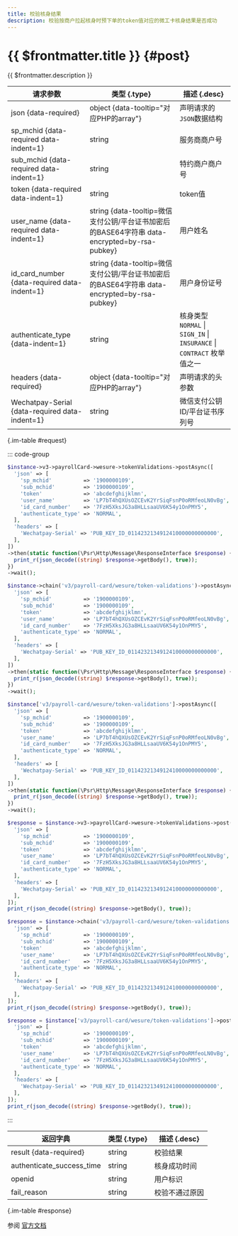 ```yaml
---
title: 校验核身结果
description: 校验按商户拉起核身时预下单的token值对应的微工卡核身结果是否成功
---
```


# {{ $frontmatter.title }} {#post}

{{ $frontmatter.description }}

| 请求参数 | 类型 {.type} | 描述 {.desc}
| --- | --- | ---
| json {data-required} | object {data-tooltip="对应PHP的array"} | 声明请求的`JSON`数据结构
| sp_mchid {data-required data-indent=1} | string | 服务商商户号
| sub_mchid {data-required data-indent=1} | string | 特约商户商户号
| token {data-required data-indent=1} | string | token值
| user_name {data-required data-indent=1} | string {data-tooltip=微信支付公钥/平台证书加密后的BASE64字符串 data-encrypted=by-rsa-pubkey} | 用户姓名
| id_card_number {data-required data-indent=1} | string {data-tooltip=微信支付公钥/平台证书加密后的BASE64字符串 data-encrypted=by-rsa-pubkey} | 用户身份证号
| authenticate_type {data-indent=1} | string | 核身类型<br/>`NORMAL` \| `SIGN_IN` \| `INSURANCE` \| `CONTRACT` 枚举值之一
| headers {data-required} | object {data-tooltip="对应PHP的array"} | 声明请求的头参数
| Wechatpay-Serial {data-required data-indent=1} | string | 微信支付公钥ID/平台证书序列号

{.im-table #request}

::: code-group

```php [异步纯链式]
$instance->v3->payrollCard->wesure->tokenValidations->postAsync([
  'json' => [
    'sp_mchid'          => '1900000109',
    'sub_mchid'         => '1900000109',
    'token'             => 'abcdefghijklmn',
    'user_name'         => 'LP7bT4hQXUsOZCEvK2YrSiqFsnP0oRMfeoLN0vBg',
    'id_card_number'    => '7FzH5XksJG3a8HLLsaaUV6K54y1OnPMY5',
    'authenticate_type' => 'NORMAL',
  ],
  'headers' => [
    'Wechatpay-Serial' => 'PUB_KEY_ID_0114232134912410000000000000',
  ],
])
->then(static function(\Psr\Http\Message\ResponseInterface $response) {
  print_r(json_decode((string) $response->getBody(), true));
})
->wait();
```

```php [异步声明式]
$instance->chain('v3/payroll-card/wesure/token-validations')->postAsync([
  'json' => [
    'sp_mchid'          => '1900000109',
    'sub_mchid'         => '1900000109',
    'token'             => 'abcdefghijklmn',
    'user_name'         => 'LP7bT4hQXUsOZCEvK2YrSiqFsnP0oRMfeoLN0vBg',
    'id_card_number'    => '7FzH5XksJG3a8HLLsaaUV6K54y1OnPMY5',
    'authenticate_type' => 'NORMAL',
  ],
  'headers' => [
    'Wechatpay-Serial' => 'PUB_KEY_ID_0114232134912410000000000000',
  ],
])
->then(static function(\Psr\Http\Message\ResponseInterface $response) {
  print_r(json_decode((string) $response->getBody(), true));
})
->wait();
```

```php [异步属性式]
$instance['v3/payroll-card/wesure/token-validations']->postAsync([
  'json' => [
    'sp_mchid'          => '1900000109',
    'sub_mchid'         => '1900000109',
    'token'             => 'abcdefghijklmn',
    'user_name'         => 'LP7bT4hQXUsOZCEvK2YrSiqFsnP0oRMfeoLN0vBg',
    'id_card_number'    => '7FzH5XksJG3a8HLLsaaUV6K54y1OnPMY5',
    'authenticate_type' => 'NORMAL',
  ],
  'headers' => [
    'Wechatpay-Serial' => 'PUB_KEY_ID_0114232134912410000000000000',
  ],
])
->then(static function(\Psr\Http\Message\ResponseInterface $response) {
  print_r(json_decode((string) $response->getBody(), true));
})
->wait();
```

```php [同步纯链式]
$response = $instance->v3->payrollCard->wesure->tokenValidations->post([
  'json' => [
    'sp_mchid'          => '1900000109',
    'sub_mchid'         => '1900000109',
    'token'             => 'abcdefghijklmn',
    'user_name'         => 'LP7bT4hQXUsOZCEvK2YrSiqFsnP0oRMfeoLN0vBg',
    'id_card_number'    => '7FzH5XksJG3a8HLLsaaUV6K54y1OnPMY5',
    'authenticate_type' => 'NORMAL',
  ],
  'headers' => [
    'Wechatpay-Serial' => 'PUB_KEY_ID_0114232134912410000000000000',
  ],
]);
print_r(json_decode((string) $response->getBody(), true));
```

```php [同步声明式]
$response = $instance->chain('v3/payroll-card/wesure/token-validations')->post([
  'json' => [
    'sp_mchid'          => '1900000109',
    'sub_mchid'         => '1900000109',
    'token'             => 'abcdefghijklmn',
    'user_name'         => 'LP7bT4hQXUsOZCEvK2YrSiqFsnP0oRMfeoLN0vBg',
    'id_card_number'    => '7FzH5XksJG3a8HLLsaaUV6K54y1OnPMY5',
    'authenticate_type' => 'NORMAL',
  ],
  'headers' => [
    'Wechatpay-Serial' => 'PUB_KEY_ID_0114232134912410000000000000',
  ],
]);
print_r(json_decode((string) $response->getBody(), true));
```

```php [同步属性式]
$response = $instance['v3/payroll-card/wesure/token-validations']->post([
  'json' => [
    'sp_mchid'          => '1900000109',
    'sub_mchid'         => '1900000109',
    'token'             => 'abcdefghijklmn',
    'user_name'         => 'LP7bT4hQXUsOZCEvK2YrSiqFsnP0oRMfeoLN0vBg',
    'id_card_number'    => '7FzH5XksJG3a8HLLsaaUV6K54y1OnPMY5',
    'authenticate_type' => 'NORMAL',
  ],
  'headers' => [
    'Wechatpay-Serial' => 'PUB_KEY_ID_0114232134912410000000000000',
  ],
]);
print_r(json_decode((string) $response->getBody(), true));
```

:::

| 返回字典 | 类型 {.type} | 描述 {.desc}
| --- | --- | ---
| result {data-required} | string | 校验结果
| authenticate_success_time | string | 核身成功时间
| openid | string | 用户标识
| fail_reason | string | 校验不通过原因

{.im-table #response}

参阅 [官方文档](https://pay.weixin.qq.com/wiki/doc/apiv3_partner/Offline/apis/chapter4_1_31.shtml)
